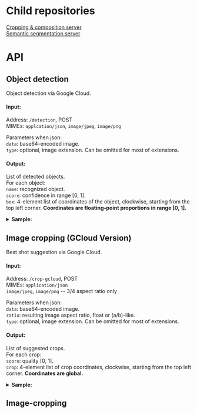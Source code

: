 # Child repositories
[Cropping & composition server](https://github.com/notantony/Grid-Anchor-based-Image-Cropping-Pytorch) \
[Semantic segmentation server](https://github.com/notantony/semantic-segmentation-pytorch)

# API

## Object detection
Object detection via Google Cloud.

#### Input:
Address: `/detection`, POST \
MIMEs: `applcation/json`, `image/jpeg`, `image/png`

Parameters when json: \
`data`: base64-encoded image. \
`type`: optional, image extension. Can be omitted for most of extensions.

#### Output:
List of detected objects. \
For each object: \
`name`: recognized object. \
`score`: confidence in range [0, 1]. \
`box`: 4-element list of coordinates of the object, clockwise, starting from the top left corner. <b> Coordinates are floating-point proportions in range [0, 1]. </b> 


<details>
  <summary> <b>Sample: </b> </summary> 

  Request JSON:
  ```json
  {
      "data": "/9j/4AAQSkZJRgABAQAAAQABAAD/2wCEAAkGBxM...",
      "type": "jpeg"
  }
  ```
  
  Response:
  ```json
  [
      {
          "box": [
              [ 0.5293645262718201, 0.06992649286985397 ],
              [ 0.9699668288230896, 0.06992649286985397 ],
              [ 0.9699668288230896, 0.9906497597694397 ],
              [ 0.5293645262718201, 0.9906497597694397 ]
          ],
          "name": "Cat",
          "score": 0.9038124680519104
      },
      {
          "box": [
              [ 0.06010574474930763, 0 ],
              [ 0.68402498960495, 0 ],
              [ 0.68402498960495, 0.9943057894706726 ],
              [ 0.06010574474930763, 0.9943057894706726 ]
          ],
          "name": "Animal",
          "score": 0.7435145974159241
      }
  ]
  ```
</details>

## Image cropping (GCloud Version)
Best shot suggestion via Google Cloud.

#### Input:
Address: `/crop-gcloud`, POST \
MIMEs: `application/json` \
`image/jpeg`, `image/png` -- 3/4 aspect ratio only

Parameters when json: \
`data`: base64-encoded image. \
`ratio`: resulting image aspect ratio, float or (a/b)-like. \
`type`: optional, image extension. Can be omitted for most of extensions.

#### Output:
List of suggested crops. \
For each crop: \
`score`:  quality [0, 1]. \
`crop`: 4-element list of crop coordinates, clockwise, starting from the top left corner. <b> Coordinates are global. </b> 

<details>
  <summary> <b>Sample: </b> </summary> 

  Request JSON:
  ```json
  {
      "data": "/9j/4AAQSkZJRgABAQAAAQABAAD/2wCEAAkGBxM...",
      "type": "jpg",
      "aspect_ratio": "3/4"
  }
  ```
  
  Response:
  ```json
  [
      {
          "crop": [
              [ 135, 0 ],
              [ 261, 0 ],
              [ 261, 167 ],
              [ 135, 167 ]
          ],
          "score": 0.45851942896842957
      }
  ]
  ```
</details>



## Image-cropping
